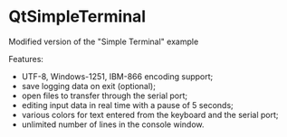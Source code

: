 # QtSimpleTerminal
Modified version of the "Simple Terminal" example

Features:
- UTF-8, Windows-1251, IBM-866 encoding support;
- save logging data on exit (optional);
- open files to transfer through the serial port;
- editing input data in real time with a pause of 5 seconds;
- various colors for text entered from the keyboard and the serial port;
- unlimited number of lines in the console window.
